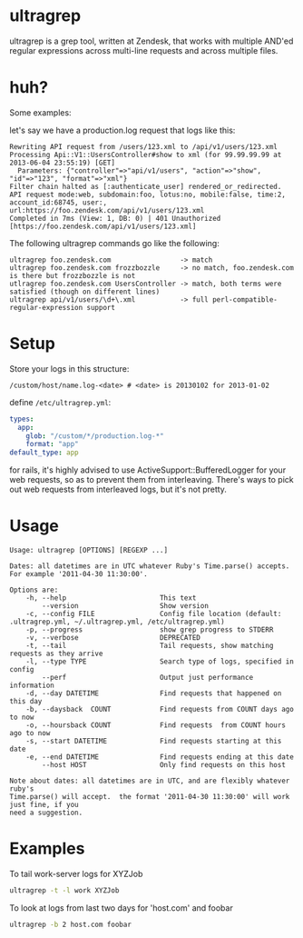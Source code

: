 ultragrep
=========

ultragrep is a grep tool, written at Zendesk, that works with multiple 
AND'ed regular expressions across multi-line requests and across multiple files.

huh?
====

Some examples:

let's say we have a production.log request that logs like this:

    Rewriting API request from /users/123.xml to /api/v1/users/123.xml
    Processing Api::V1::UsersController#show to xml (for 99.99.99.99 at 2013-06-04 23:55:19) [GET]
      Parameters: {"controller"=>"api/v1/users", "action"=>"show", "id"=>"123", "format"=>"xml"}
    Filter chain halted as [:authenticate_user] rendered_or_redirected.
    API request mode:web, subdomain:foo, lotus:no, mobile:false, time:2, account_id:68745, user:, url:https://foo.zendesk.com/api/v1/users/123.xml
    Completed in 7ms (View: 1, DB: 0) | 401 Unauthorized [https://foo.zendesk.com/api/v1/users/123.xml]

The following ultragrep commands go like the following:

    ultragrep foo.zendesk.com                 -> match
    ultragrep foo.zendesk.com frozzbozzle     -> no match, foo.zendesk.com is there but frozzbozzle is not
    utlragrep foo.zendesk.com UsersController -> match, both terms were satisfied (though on different lines)
    ultragrep api/v1/users/\d+\.xml           -> full perl-compatible-regular-expression support

Setup
=====

Store your logs in this structure:

`/custom/host/name.log-<date> # <date> is 20130102 for 2013-01-02`

define `/etc/ultragrep.yml`:

```Yaml
types:
  app:
    glob: "/custom/*/production.log-*"
    format: "app"
default_type: app
```

for rails, it's highly advised to use ActiveSupport::BufferedLogger for your web requests, so as to prevent them 
from interleaving.  There's ways to pick out web requests from interleaved logs, but it's not pretty.


Usage
=====

<!-- copy paste ./bin/ultragrep -h result -->
```
Usage: ultragrep [OPTIONS] [REGEXP ...]

Dates: all datetimes are in UTC whatever Ruby's Time.parse() accepts.
For example '2011-04-30 11:30:00'.

Options are:
    -h, --help                       This text
        --version                    Show version
    -c, --config FILE                Config file location (default: .ultragrep.yml, ~/.ultragrep.yml, /etc/ultragrep.yml)
    -p, --progress                   show grep progress to STDERR
    -v, --verbose                    DEPRECATED
    -t, --tail                       Tail requests, show matching requests as they arrive
    -l, --type TYPE                  Search type of logs, specified in config
        --perf                       Output just performance information
    -d, --day DATETIME               Find requests that happened on this day
    -b, --daysback  COUNT            Find requests from COUNT days ago to now
    -o, --hoursback COUNT            Find requests  from COUNT hours ago to now
    -s, --start DATETIME             Find requests starting at this date
    -e, --end DATETIME               Find requests ending at this date
        --host HOST                  Only find requests on this host

Note about dates: all datetimes are in UTC, and are flexibly whatever ruby's
Time.parse() will accept.  the format '2011-04-30 11:30:00' will work just fine, if you
need a suggestion.
```

Examples
========

To tail work-server logs for XYZJob

```Bash
ultragrep -t -l work XYZJob
```

To look at logs from last two days for 'host.com' and foobar

```Bash
ultragrep -b 2 host.com foobar
```

